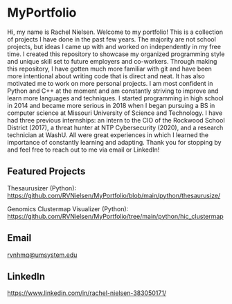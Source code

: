 # MyPortfolio
Hi, my name is Rachel Nielsen. Welcome to my portfolio! This is a collection of projects I have done in the past few years. The majority are not school projects, but ideas I came up with and worked on independently in my free time. I created this repository to showcase my organized programming style and unique skill set to future employers and co-workers. Through making this repository, I have gotten much more familiar with git and have been more intentional about writing code that is direct and neat. It has also motivated me to work on more personal projects. I am most confident in Python and C++ at the moment and am constantly striving to improve and learn more languages and techniques. I started programming in high school in 2014 and became more serious in 2018 when I began pursuing a BS in computer science at Missouri University of Science and Technology. I have had three previous internships: an intern to the CIO of the Rockwood School District (2017), a threat hunter at NTP Cybersecurity (2020), and a research technician at WashU. All were great experiences in which I learned the importance of constantly learning and adapting. Thank you for stopping by and feel free to reach out to me via email or LinkedIn!

## Featured Projects
Thesaurusizer (Python): https://github.com/RVNielsen/MyPortfolio/blob/main/python/thesaurusize/

Genomics Clustermap Visualizer (Python): https://github.com/RVNielsen/MyPortfolio/tree/main/python/hic_clustermap

## Email
rvnhmq@umsystem.edu

## LinkedIn
https://www.linkedin.com/in/rachel-nielsen-383050171/

